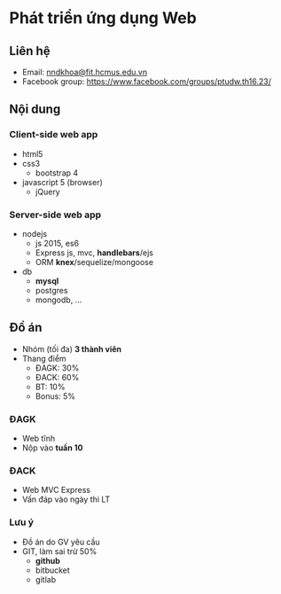 # Phát triển ứng dụng Web

## Liên hệ
- Email: nndkhoa@fit.hcmus.edu.vn
- Facebook group: https://www.facebook.com/groups/ptudw.th16.23/

## Nội dung
### Client-side web app
- html5
- css3
  + bootstrap 4
- javascript 5 (browser)
  + jQuery

### Server-side web app
- nodejs
  + js 2015, es6
  + Express js, mvc, **handlebars**/ejs
  + ORM **knex**/sequelize/mongoose
- db
  + **mysql**
  * postgres
  * mongodb, ...

## Đồ án
- Nhóm (tối đa) **3 thành viên**
- Thang điểm
  - ĐAGK: 30%
  - ĐACK: 60%
  - BT: 10%
  - Bonus: 5%

### ĐAGK
  + Web tĩnh
  + Nộp vào **tuần 10**

### ĐACK
  + Web MVC Express
  + Vấn đáp vào ngày thi LT

### Lưu ý
- Đồ án do GV yêu cầu
- GIT, làm sai trừ 50%
  - **github**
  * bitbucket
  * gitlab
